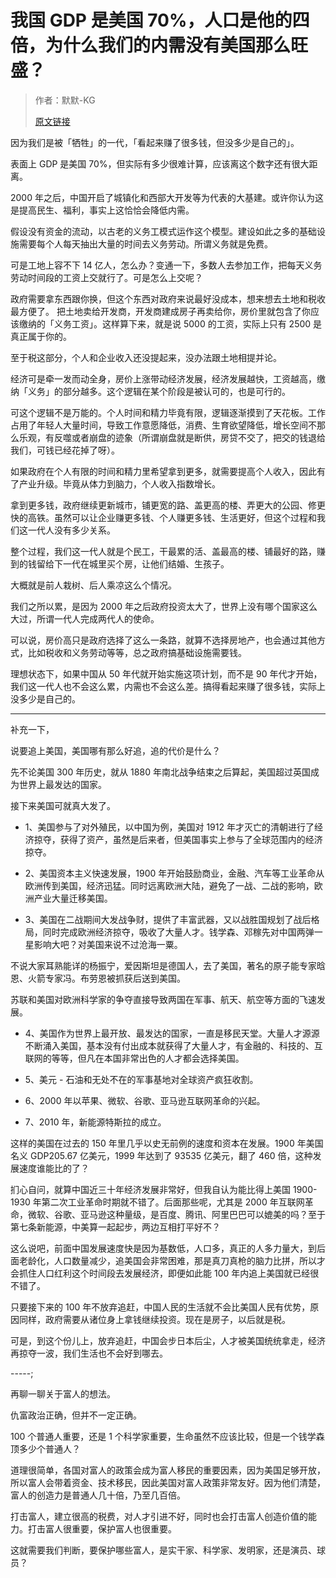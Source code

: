 # 我国 GDP 是美国 70%，人口是他的四倍，为什么我们的内需没有美国那么旺盛？

>作者：默默-KG
>
>[原文链接](https://www.zhihu.com/question/381471609/answer/2413198649)

因为我们是被「牺牲」的一代，「看起来赚了很多钱，但没多少是自己的」。

表面上 GDP 是美国 70%，但实际有多少很难计算，应该离这个数字还有很大距离。

2000 年之后，中国开启了城镇化和西部大开发等为代表的大基建。或许你认为这是提高民生、福利，事实上这恰恰会降低内需。

假设没有资金的流动，以古老的义务工模式运作这个模型。建设如此之多的基础设施需要每个人每天抽出大量的时间去义务劳动。所谓义务就是免费。

可是工地上容不下 14 亿人，怎么办？变通一下，多数人去参加工作，把每天义务劳动时间段的工资上交就行了。可是怎么上交呢？

政府需要拿东西跟你换，但这个东西对政府来说最好没成本，想来想去土地和税收最方便了。 把土地卖给开发商，开发商建成房子再卖给你，房价里就包含了你应该缴纳的「义务工资」。这样算下来，就是说 5000 的工资，实际上只有 2500 是真正属于你的。

至于税这部分，个人和企业收入还没提起来，没办法跟土地相提并论。

经济可是牵一发而动全身，房价上涨带动经济发展，经济发展越快，工资越高，缴纳「义务」的部分越多。这个逻辑在某个阶段是被认可的，也是可行的。

可这个逻辑不是万能的。个人时间和精力毕竟有限，逻辑逐渐摸到了天花板。工作占用了年轻人大量时间，导致工作意愿降低，消费、生育欲望降低，增长空间不那么乐观，有反噬或者崩盘的迹象（所谓崩盘就是断供，房贷不交了，把交的钱退给我们，可钱已经花掉了呀）。

如果政府在个人有限的时间和精力里希望拿到更多，就需要提高个人收入，因此有了产业升级。毕竟从体力到脑力，个人收入指数增长。

拿到更多钱，政府继续更新城市，铺更宽的路、盖更高的楼、弄更大的公园、修更快的高铁。虽然可以让企业赚更多钱、个人赚更多钱、生活更好，但这个过程和我们这一代人没有多少关系。

整个过程，我们这一代人就是个民工，干最累的活、盖最高的楼、铺最好的路，赚到的钱留给下一代在城里买个房，让他们结婚、生孩子。

大概就是前人栽树、后人乘凉这么个情况。

我们之所以累，是因为 2000 年之后政府投资太大了，世界上没有哪个国家这么大过，所谓一代人完成两代人的使命。

可以说，房价高只是政府选择了这么一条路，就算不选择房地产，也会通过其他方式，比如税收和义务劳动等等，总之政府搞基础设施需要钱。

理想状态下，如果中国从 50 年代就开始实施这项计划，而不是 90 年代才开始，我们这一代人也不会这么累，内需也不会这么差。搞得看起来赚了很多钱，实际上没多少是自己的。

-----

补充一下，

说要追上美国，美国哪有那么好追，追的代价是什么？

先不论美国 300 年历史，就从 1880 年南北战争结束之后算起，美国超过英国成为世界上最发达的国家。

接下来美国可就真大发了。

- 1、美国参与了对外殖民，以中国为例，美国对 1912 年才灭亡的清朝进行了经济掠夺，获得了资产，虽然是后来者，但美国事实上参与了全球范围内的经济掠夺。

- 2、美国资本主义快速发展，1900 年开始鼓励商业，金融、汽车等工业革命从欧洲传到美国，经济迅猛。同时远离欧洲大陆，避免了一战、二战的影响，欧洲产业大量迁移美国。

- 3、美国在二战期间大发战争财，提供了丰富武器，又以战胜国规划了战后格局，同时完成欧洲经济掠夺，吸收了大量人才。钱学森、邓稼先对中国两弹一星影响大吧？对美国来说不过沧海一粟。

不说大家耳熟能详的杨振宁，爱因斯坦是德国人，去了美国，著名的原子能专家晗恩、火箭专家冯。布劳恩被抓获后送到美国。

苏联和美国对欧洲科学家的争夺直接导致两国在军事、航天、航空等方面的飞速发展。

- 4、美国作为世界上最开放、最发达的国家，一直是移民天堂。大量人才源源不断涌入美国，基本没有付出成本就获得了大量人才，有金融的、科技的、互联网的等等，但凡在本国非常出色的人才都会选择美国。

- 5、美元 - 石油和无处不在的军事基地对全球资产疯狂收割。

- 6、2000 年以苹果、微软、谷歌、亚马逊互联网革命的兴起。

- 7、2010 年，新能源特斯拉的成立。

这样的美国在过去的 150 年里几乎以史无前例的速度和资本在发展。1900 年美国名义 GDP205.67 亿美元，1999 年达到了 93535 亿美元，翻了 460 倍，这种发展速度谁能比的了？

扪心自问，就算中国近三十年经济发展非常好，但我自认为能比得上美国 1900-1930 年第二次工业革命时期就不错了。后面那些呢，尤其是 2000 年互联网革命，微软、谷歌、亚马逊这种量级，是百度、腾讯、阿里巴巴可以媲美的吗？至于第七条新能源，中美算一起起步，两边互相打平好不？

这么说吧，前面中国发展速度快是因为基数低，人口多，真正的人多力量大，到后面老龄化，人口数量减少，追美国会非常困难，那是真刀真枪的脑力比拼，所以才会抓住人口红利这个时间段去发展经济，即便如此能 100 年内追上美国就已经很不错了。

只要接下来的 100 年不放弃追赶，中国人民的生活就不会比美国人民有优势，原因同样，政府需要从诸位身上拿钱继续投资。现在是房子，以后就是税。

可是，到这个份儿上，放弃追赶，中国会步日本后尘，人才被美国统统拿走，经济再掠夺一波，我们生活也不会好到哪去。

-----;

再聊一聊关于富人的想法。

仇富政治正确，但并不一定正确。

100 个普通人重要，还是 1 个科学家重要，生命虽然不应该比较，但是一个钱学森顶多少个普通人？

道理很简单，各国对富人的政策会成为富人移民的重要因素，因为美国足够开放，所以富人会带着资金、技术移民，因此美国对富人政策非常友好。因为他们清楚，富人的创造力是普通人几十倍，乃至几百倍。

打击富人，建立很高的税费，对人才引进不好，同时也会打击富人创造价值的能力。打击富人很重要，保护富人也很重要。

这就需要我们判断，要保护哪些富人，是实干家、科学家、发明家，还是演员、球员？
